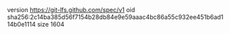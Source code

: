 version https://git-lfs.github.com/spec/v1
oid sha256:2c14ba385d56f7154b28db84e9e59aaac4bc86a55c932ee451b6ad114b0e1114
size 1604
